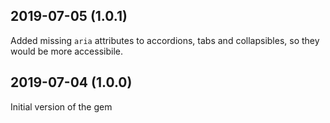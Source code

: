 ## 2019-07-05 (1.0.1)

Added missing `aria` attributes to accordions, tabs and collapsibles, so they would be more accessibile.

## 2019-07-04 (1.0.0)

Initial version of the gem
